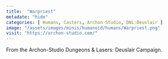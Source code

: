 ```yaml
---
title:  "Warpriest"
metadate: "hide"
categories: [ Humans, Casters, Archon-Studio, DNL:Deuslair ]
image: "/assets/images/minis/humanoid/humans/Warpriest.png"
visit: "https://archon-studio.com/"
---
```

From the Archon-Studio Dungeons & Lasers: Deuslair Campaign.